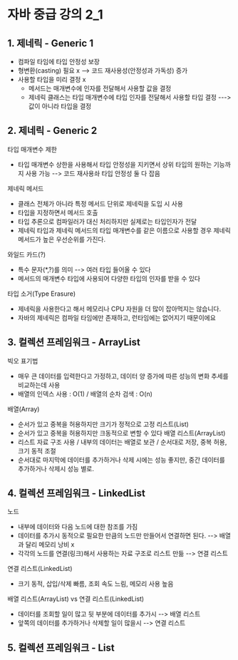 # 자바 중급 강의 2_1

## 1. 제네릭 - Generic 1

- 컴파일 타임에 타입 안정성 보장
- 형변환(casting) 필요 x --> 코드 재사용성(안정성과 가독성) 증가
- 사용할 타입을 미리 결정 x
  - 메서드는 매개변수에 인자를 전달해서 사용할 값을 결정
  - 제네릭 클래스는 타입 매개변수에 타입 인자를 전달해서 사용할 타입 결정 --->  값이 아니라 타입을 결정

## 2. 제네릭 - Generic 2

타입 매개변수 제한
- 타입 매개변수 상한을 사용해서 타입 안정성을 지키면서 상위 타입의 원하는 기능까지 사용 가능 --> 코드 재사용솨 타입 안정성 둘 다 잡음

제네릭 메서드
- 클래스 전체가 아니라 특정 메서드 단위로 제네릭을 도입 시 사용
- 타입을 지정하면서 메서드 호출
- 타입 추론으로 컴파일러가 대신 처리하지만 실제로는 타입인자가 전달
- 제네릭 타입과 제네릭 메서드의 타입 매개변수를 같은 이름으로 사용할 경우 제네릭 메서드가 높은 우선순위를 가진다.

와일드 카드(?)
- 특수 문자(*,?)를 의미  --> 여러 타입 들어올 수 있다
- 메서드의 매개변수 타입에 사용되어 다양한 타입의 인자를 받을 수 있다


타입 소거(Type Erasure)
- 제네릭을 사용한다고 해서 메모리나 CPU 자원을 더 많이 잡아먹지는 않습니다.
- 자바의 제네릭은 컴파일 타임에만 존재하고, 런타임에는 없어지기 때문이에요


## 3. 컬렉션 프레임워크 - ArrayList

빅오 표기법
- 매우 큰 데이터를 입력한다고 가정하고, 데이터 양 증가에 따른 성능의 변화 추세를 비교하는데 사용
- 배열의 인덱스 사용 : O(1)   /  배열의 순차 검색 : O(n)

배열(Array)
- 순서가 있고 중복을 허용하지만 크기가 정적으로 고정
리스트(List)
- 순서가 있고 중복을 허용하지만 크동적으로 변할 수 있다
배열 리스트(ArrayList)
- 리스트 자료 구조 사용 / 내부의 데이터는 배열로 보관 / 순서대로 저장, 중복 허용, 크기 동적 조절
- 순서대로 마지막에 데이터를 추가하거나 삭제 시에는 성능 좋지만, 중간 데이터를 추가하거나 삭제시 성능 별로.


## 4. 컬렉션 프레임워크 - LinkedList

노드
- 내부에 데이터와 다음 노드에 대한 참조를 가짐
- 데이터를 추가시 동적으로 필요한 만큼의 노드만 만들어서 연결하면 된다. --> 배열과 달리 메모리 낭비 x
- 각각의 노드를 연결(링크)해서 사용하는 자료 구조로 리스트 만듦 --> 연결 리스트

연결 리스트(LinkedList)
- 크기 동적, 삽입/삭제 빠름, 조회 속도 느림, 메모리 사용 높음

배열 리스트(ArrayList) vs 연결 리스트(LinkedList)
- 데이터를 조회할 일이 많고 뒷 부분에 데이터를 추가시 --> 배열 리스트
- 앞쪽의 데이터를 추가하거나 삭제할 일이 많을시 --> 연결 리스트

## 5. 컬렉션 프레임워크 - List


